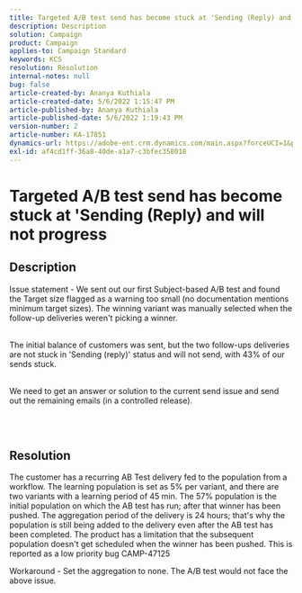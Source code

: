 ```yaml
---
title: Targeted A/B test send has become stuck at 'Sending (Reply) and will not progress
description: Description
solution: Campaign
product: Campaign
applies-to: Campaign Standard
keywords: KCS
resolution: Resolution
internal-notes: null
bug: false
article-created-by: Ananya Kuthiala
article-created-date: 5/6/2022 1:15:47 PM
article-published-by: Ananya Kuthiala
article-published-date: 5/6/2022 1:19:43 PM
version-number: 2
article-number: KA-17851
dynamics-url: https://adobe-ent.crm.dynamics.com/main.aspx?forceUCI=1&pagetype=entityrecord&etn=knowledgearticle&id=ff3f8d9f-3ecd-ec11-a7b5-0022480b639b
exl-id: af4cd1ff-36a8-40de-a1a7-c3bfec358018
---
```

# Targeted A/B test send has become stuck at 'Sending (Reply) and will not progress

## Description

Issue statement - We sent out our first Subject-based A/B test and found the Target size flagged as a warning too small (no documentation mentions minimum target sizes). The winning variant was manually selected when the follow-up deliveries weren't picking a winner.

<br>The initial balance of customers was sent, but the two follow-ups deliveries are not stuck in 'Sending (reply)' status and will not send, with 43% of our sends stuck.

<br>We need to get an answer or solution to the current send issue and send out the remaining emails (in a controlled release).

<br> 

## Resolution


The customer has a recurring AB Test delivery fed to the population from a workflow. The learning population is set as 5% per variant, and there are two variants with a learning period of 45 min. The 57% population is the initial population on which the AB test has run; after that winner has been pushed. The aggregation period of the delivery is 24 hours; that's why the population is still being added to the delivery even after the AB test has been completed. The product has a limitation that the subsequent population doesn't get scheduled when the winner has been pushed. This is reported as a low priority bug CAMP-47125

Workaround - Set the aggregation to none. The A/B test would not face the above issue.
